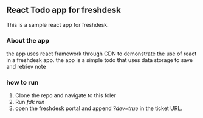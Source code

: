 ## React Todo app for freshdesk

This is a sample react app for freshdesk. 


### About the app 

the app uses react framework through CDN to demonstrate the use of react in a freshdesk app. the app is a simple todo that uses data storage to save and retriev note

### how to run 

1. Clone the repo and navigate to this foler 
2. Run *fdk run*
3. open the freshdesk portal and append *?dev=true* in the ticket URL.


